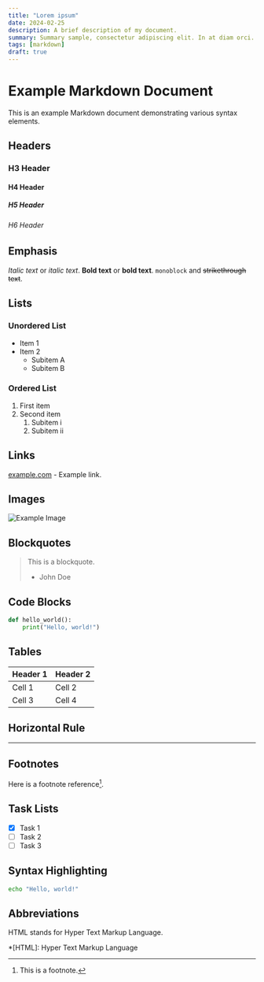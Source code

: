 ```yaml
---
title: "Lorem ipsum"
date: 2024-02-25
description: A brief description of my document.
summary: Summary sample, consectetur adipiscing elit. In at diam orci. Praesent vel nunc sed eros blandit pretium ultricies a sapien. Sed quis libero a purus sodales rutrum ut eu leo. Nunc interdum urna non malesuada maximus. Cras tempus erat sit amet consequat consequat. Sed lobortis nibh nibh, eget consectetur justo tempor sagittis. In hac habitasse platea dictumst. Cras ac massa vitae nisl porta lobortis.
tags: [markdown]
draft: true
---
```


# Example Markdown Document

This is an example Markdown document demonstrating various syntax elements.

## Headers

### H3 Header

#### H4 Header

##### H5 Header

###### H6 Header

## Emphasis

_Italic text_ or _italic text_. **Bold text** or **bold text**. `monoblock` and ~~strikethrough text~~.

## Lists

### Unordered List

- Item 1
- Item 2
  - Subitem A
  - Subitem B

### Ordered List

1. First item
2. Second item
   1. Subitem i
   2. Subitem ii

## Links

[example.com](https://example.com) - Example link.

## Images

![Example Image](http://placekitten.com/300/200)

## Blockquotes

> This is a blockquote.
>
> - John Doe

## Code Blocks

```python
def hello_world():
    print("Hello, world!")
```

## Tables

| Header 1 | Header 2 |
| -------- | -------- |
| Cell 1   | Cell 2   |
| Cell 3   | Cell 4   |

## Horizontal Rule

---

## Footnotes

Here is a footnote reference[^1].

[^1]: This is a footnote.

## Task Lists

- [x] Task 1
- [ ] Task 2
- [ ] Task 3

## Syntax Highlighting

```bash
echo "Hello, world!"
```

## Abbreviations

HTML stands for Hyper Text Markup Language.

\*[HTML]: Hyper Text Markup Language
